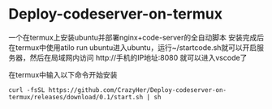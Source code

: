 # Deploy-codeserver-on-termux
一个在termux上安装ubuntu并部署nginx+code-server的全自动脚本
安装完成后在termux中使用atilo run ubuntu进入ubuntu，运行~/startcode.sh就可以开启服务器，然后在局域网内访问 http://手机的IP地址:8080 就可以进入vscode了

在termux中输入以下命令开始安装
```shellscript
curl -fsSL https://github.com/CrazyHer/Deploy-codeserver-on-termux/releases/download/0.1/start.sh | sh
```

